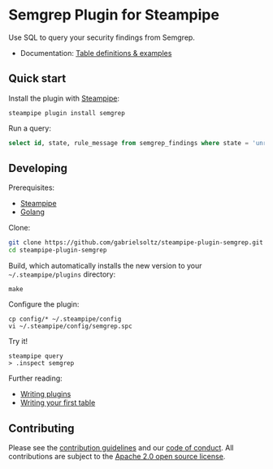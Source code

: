 # Semgrep Plugin for Steampipe

Use SQL to query your security findings from Semgrep.

- Documentation: [Table definitions & examples](docs/index.md)

## Quick start

Install the plugin with [Steampipe](https://steampipe.io):

```shell
steampipe plugin install semgrep
```

Run a query:

```sql
select id, state, rule_message from semgrep_findings where state = 'unresolved' and deployment_slug = 'my-company';
```

## Developing

Prerequisites:

- [Steampipe](https://steampipe.io/downloads)
- [Golang](https://golang.org/doc/install)

Clone:

```sh
git clone https://github.com/gabrielsoltz/steampipe-plugin-semgrep.git
cd steampipe-plugin-semgrep
```

Build, which automatically installs the new version to your `~/.steampipe/plugins` directory:

```
make
```

Configure the plugin:

```
cp config/* ~/.steampipe/config
vi ~/.steampipe/config/semgrep.spc
```

Try it!

```
steampipe query
> .inspect semgrep
```

Further reading:

- [Writing plugins](https://steampipe.io/docs/develop/writing-plugins)
- [Writing your first table](https://steampipe.io/docs/develop/writing-your-first-table)

## Contributing

Please see the [contribution guidelines](https://github.com/turbot/steampipe/blob/main/CONTRIBUTING.md) and our [code of conduct](https://github.com/turbot/steampipe/blob/main/CODE_OF_CONDUCT.md). All contributions are subject to the [Apache 2.0 open source license](https://github.com/gabrielsoltz/steampipe-plugin-semgrep/blob/main/LICENSE).
